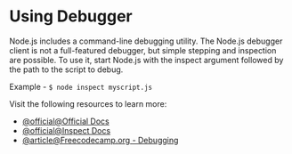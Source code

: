 # Using Debugger

Node.js includes a command-line debugging utility. The Node.js debugger client is not a full-featured debugger, but simple stepping and inspection are possible. To use it, start Node.js with the inspect argument followed by the path to the script to debug.

Example - `$ node inspect myscript.js`

Visit the following resources to learn more:

- [@official@Official Docs](https://nodejs.org/api/debugger.html)
- [@official@Inspect Docs](https://nodejs.org/en/learn/getting-started/debugging)
- [@article@Freecodecamp.org - Debugging](https://www.freecodecamp.org/news/how-to-debug-node-js-applications/)
